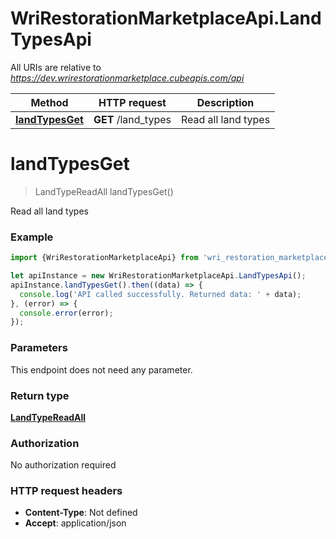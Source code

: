 # WriRestorationMarketplaceApi.LandTypesApi

All URIs are relative to *https://dev.wrirestorationmarketplace.cubeapis.com/api*

Method | HTTP request | Description
------------- | ------------- | -------------
[**landTypesGet**](LandTypesApi.md#landTypesGet) | **GET** /land_types | Read all land types


<a name="landTypesGet"></a>
# **landTypesGet**
> LandTypeReadAll landTypesGet()

Read all land types

### Example
```javascript
import {WriRestorationMarketplaceApi} from 'wri_restoration_marketplace_api';

let apiInstance = new WriRestorationMarketplaceApi.LandTypesApi();
apiInstance.landTypesGet().then((data) => {
  console.log('API called successfully. Returned data: ' + data);
}, (error) => {
  console.error(error);
});

```

### Parameters
This endpoint does not need any parameter.

### Return type

[**LandTypeReadAll**](LandTypeReadAll.md)

### Authorization

No authorization required

### HTTP request headers

 - **Content-Type**: Not defined
 - **Accept**: application/json

